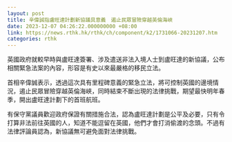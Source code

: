 ```yaml
---
layout: post
title: 辛偉誠指盧旺達計劃新協議具意義　遏止民眾冒險穿越英倫海峽
date: 2023-12-07 04:26:22.000000000 +08:00
link: https://news.rthk.hk/rthk/ch/component/k2/1731066-20231207.htm
categories: rthk
---
```


英國政府就較早時與盧旺達簽署、涉及遣送非法入境人士到盧旺達的新協議，公布相關緊急法案的內容，形容是有史以來最嚴格的移民立法。

首相辛偉誠表示，透過這次具有里程碑意義的緊急立法，將可控制英國的邊境情況，遏止民眾冒險穿越英倫海峽，同時結束不斷出現的法律挑戰，期望最快明年春季，開出盧旺達計劃下的首班航班。

有保守黨議員歡迎政府保證有關措施合法，認為盧旺達計劃是公平及必要，只有令打算非法前往英國的人，知道不能逗留在英國，他們才會打消偷渡的念頭。不過有法律評論員認為，新協議無可避免面對法律挑戰。
